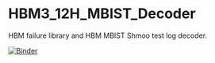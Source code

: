 # HBM3_12H_MBIST_Decoder
HBM failure library and HBM MBIST Shmoo test log decoder.

[![Binder](https://mybinder.org/badge_logo.svg)](https://mybinder.org/v2/gh/wunglish/HBM3_12H_MBIST_decoder/master?labpath=HBM_Decoder.ipynb)
